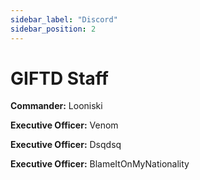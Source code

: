 ```yaml
---
sidebar_label: "Discord"
sidebar_position: 2
---
```


# GIFTD Staff

**Commander:** Looniski

**Executive Officer:** Venom

**Executive Officer:** Dsqdsq

**Executive Officer:** BlameItOnMyNationality
